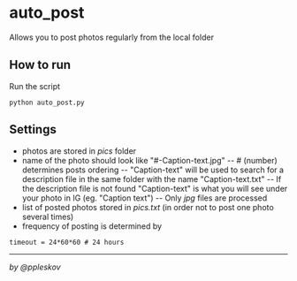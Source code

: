 # auto_post
Allows you to post photos regularly from the local folder

## How to run
Run the script
```
python auto_post.py
```

## Settings
- photos are stored in _pics_ folder
- name of the photo should look like "#-Caption-text.jpg"
-- # (number) determines posts ordering
-- "Caption-text" will be used to search for a description file in the same folder with the name "Caption-text.txt" 
-- If the description file is not found "Caption-text" is what you will see under your photo in IG (eg. "Caption text")
-- Only _jpg_ files are processed
- list of posted photos stored in _pics.txt_ (in order not to post one photo several times)
- frequency of posting is determined by
```
timeout = 24*60*60 # 24 hours
```

___
_by @ppleskov_
